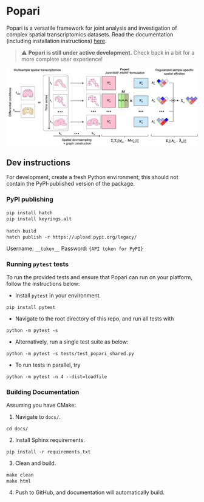 # Popari

Popari is a versatile framework for joint analysis and investigation of complex spatial transcriptomics datasets. Read the documentation (including installation instructions) [here](https://popari.readthedocs.io/en/latest/).

> :warning: **Popari is still under active development.** Check back in a bit for a more complete user experience!

<p align="center">
  <img src="./overview_figure.png" width="800">
</p>

## Dev instructions

For development, create a fresh Python environment; this should not contain the PyPI-published
version of the package.

### PyPI publishing

```
pip install hatch
pip install keyrings.alt

hatch build
hatch publish -r https://upload.pypi.org/legacy/
```

Username: `__token__`
Password: `{API token for PyPI}`

### Running `pytest` tests

To run the provided tests and ensure that Popari can run on your platform, follow the instructions below:

- Install `pytest` in your environment.

```console
pip install pytest
```

- Navigate to the root directory of this repo, and run all tests with

```console
python -m pytest -s
```

- Alternatively, run a single test suite as below:

```console
python -m pytest -s tests/test_popari_shared.py
```

- To run tests in parallel, try

```console
python -m pytest -n 4 --dist=loadfile
```

### Building Documentation

Assuming you have CMake:

1. Navigate to `docs/`.

```console
cd docs/
```

2. Install Sphinx requirements.

```console
pip install -r requirements.txt
```

3. Clean and build.

```console
make clean
make html
```

4. Push to GitHub, and documentation will automatically build.
